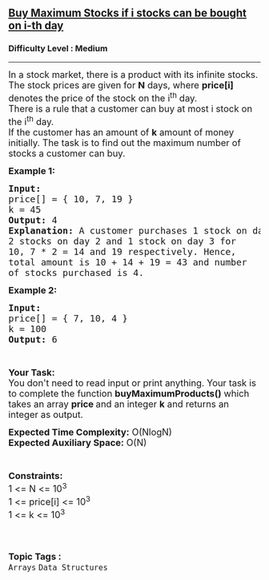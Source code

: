 <h2><a href="https://practice.geeksforgeeks.org/problems/buy-maximum-stocks-if-i-stocks-can-be-bought-on-i-th-day/1?page=4&curated[]=7&sortBy=submissions">Buy Maximum Stocks if i stocks can be bought on i-th day</a></h2><h3>Difficulty Level : Medium</h3><hr><div class="problems_problem_content__Xm_eO"><p><span style="font-size:18px">In a stock market, there is a product with its infinite stocks. The stock prices are given for&nbsp;<strong>N</strong>&nbsp;days, where <strong>price[i]</strong> denotes the price of the stock on the i<sup>th</sup>&nbsp;day.<br>
There is a rule that a customer can buy at most i stock on the i<sup>th</sup>&nbsp;day.<br>
If the customer has an amount of&nbsp;<strong>k</strong>&nbsp;amount of money initially. The task is to&nbsp;find out the maximum number of stocks a customer can buy.&nbsp;</span></p>

<p><span style="font-size:18px"><strong>Example 1:</strong></span></p>

<pre><span style="font-size:18px"><strong>Input:
</strong>price[] = { 10, 7, 19 }
k = 45
<strong>Output: </strong>4
<strong>Explanation:</strong> A customer purchases 1 stock on day 1, 
2 stocks on day 2 and 1 stock on day 3 for 
10, 7 * 2 = 14 and 19 respectively. Hence, 
total amount is 10 + 14 + 19 = 43 and number 
of stocks purchased is 4.</span></pre>

<p><span style="font-size:18px"><strong>Example 2:</strong></span></p>

<pre><span style="font-size:18px"><strong>Input: 
</strong>price[] = { 7, 10, 4 }
k = 100
<strong>Output: </strong>6
</span></pre>

<p>&nbsp;</p>

<p><span style="font-size:18px"><strong>Your Task:&nbsp;&nbsp;</strong><br>
You don't need to read input or print anything. Your task is to complete the function <strong>buyMaximumProducts</strong><strong>()</strong>&nbsp;which takes an array&nbsp;<strong>price&nbsp;</strong>and an integer&nbsp;<strong>k</strong>&nbsp;and returns an integer as output.</span></p>

<p><span style="font-size:18px"><strong>Expected Time Complexity:</strong> O(NlogN)<br>
<strong>Expected Auxiliary Space:</strong> O(N)</span></p>

<p>&nbsp;</p>

<p><span style="font-size:18px"><strong>Constraints:</strong><br>
1 &lt;= N&nbsp;&lt;= 10<sup>3</sup><br>
1 &lt;= price[i] &lt;= 10<sup>3</sup><br>
1 &lt;= k &lt;= 10<sup>3</sup></span><br>
&nbsp;</p>
</div><br><p><span style=font-size:18px><strong>Topic Tags : </strong><br><code>Arrays</code>&nbsp;<code>Data Structures</code>&nbsp;